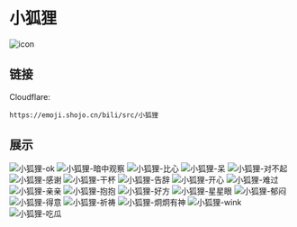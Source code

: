 # 小狐狸
![icon](https://emoji.shojo.cn/bili/src/小狐狸/icon.png)
## 链接
Cloudflare:
```
https://emoji.shojo.cn/bili/src/小狐狸
```
## 展示
![小狐狸-ok](https://emoji.shojo.cn/bili/src/小狐狸/小狐狸-ok.png)
![小狐狸-暗中观察](https://emoji.shojo.cn/bili/src/小狐狸/小狐狸-暗中观察.png)
![小狐狸-比心](https://emoji.shojo.cn/bili/src/小狐狸/小狐狸-比心.png)
![小狐狸-呆](https://emoji.shojo.cn/bili/src/小狐狸/小狐狸-呆.png)
![小狐狸-对不起](https://emoji.shojo.cn/bili/src/小狐狸/小狐狸-对不起.png)
![小狐狸-感谢](https://emoji.shojo.cn/bili/src/小狐狸/小狐狸-感谢.png)
![小狐狸-干杯](https://emoji.shojo.cn/bili/src/小狐狸/小狐狸-干杯.png)
![小狐狸-告辞](https://emoji.shojo.cn/bili/src/小狐狸/小狐狸-告辞.png)
![小狐狸-开心](https://emoji.shojo.cn/bili/src/小狐狸/小狐狸-开心.png)
![小狐狸-难过](https://emoji.shojo.cn/bili/src/小狐狸/小狐狸-难过.png)
![小狐狸-亲亲](https://emoji.shojo.cn/bili/src/小狐狸/小狐狸-亲亲.png)
![小狐狸-抱抱](https://emoji.shojo.cn/bili/src/小狐狸/小狐狸-抱抱.png)
![小狐狸-好方](https://emoji.shojo.cn/bili/src/小狐狸/小狐狸-好方.png)
![小狐狸-星星眼](https://emoji.shojo.cn/bili/src/小狐狸/小狐狸-星星眼.png)
![小狐狸-郁闷](https://emoji.shojo.cn/bili/src/小狐狸/小狐狸-郁闷.png)
![小狐狸-得意](https://emoji.shojo.cn/bili/src/小狐狸/小狐狸-得意.png)
![小狐狸-祈祷](https://emoji.shojo.cn/bili/src/小狐狸/小狐狸-祈祷.png)
![小狐狸-炯炯有神](https://emoji.shojo.cn/bili/src/小狐狸/小狐狸-炯炯有神.png)
![小狐狸-wink](https://emoji.shojo.cn/bili/src/小狐狸/小狐狸-wink.png)
![小狐狸-吃瓜](https://emoji.shojo.cn/bili/src/小狐狸/小狐狸-吃瓜.png)
